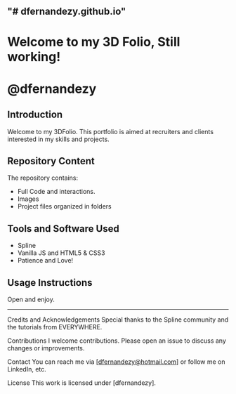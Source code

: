 "# dfernandezy.github.io" 
-
# Welcome to my 3D Folio, Still working!
# @dfernandezy

## Introduction
Welcome to my 3DFolio. This portfolio is aimed at recruiters and clients interested in my skills and projects.

## Repository Content
The repository contains:
- Full Code and interactions.
- Images
- Project files organized in folders

## Tools and Software Used
- Spline
- Vanilla JS and HTML5 & CSS3
- Patience and Love!

## Usage Instructions
Open and enjoy.

-----------------

Credits and Acknowledgements
Special thanks to the Spline community and the tutorials from EVERYWHERE.

Contributions
I welcome contributions. Please open an issue to discuss any changes or improvements.

Contact
You can reach me via [dfernandezy@hotmail.com] or follow me on LinkedIn, etc.

License
This work is licensed under [dfernandezy].
